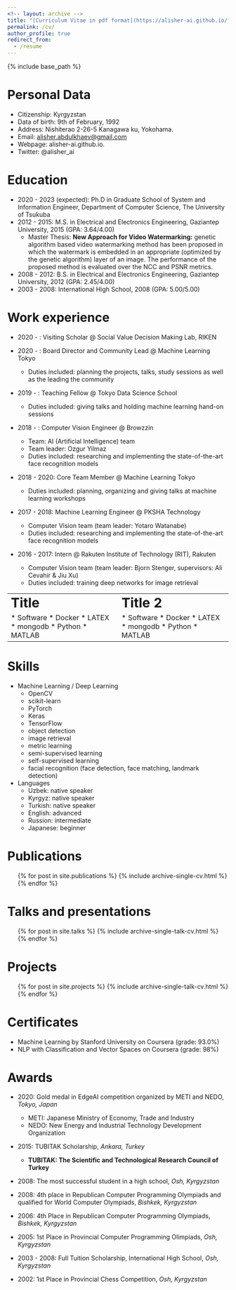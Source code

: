 ```yaml
---
<!-- layout: archive -->
title: "[Curriculum Vitae in pdf format](https://alisher-ai.github.io/files/CV_Alisher_Abdulkhaev.pdf)"
permalink: /cv/
author_profile: true
redirect_from:
  - /resume
---
```


{% include base_path %}

<!-- <embed src="https://alisher-ai.github.io/files/CV_Alisher_Abdulkhaev.pdf" type="application/pdf"/> -->

Personal Data
======
* Citizenship: Kyrgyzstan
* Data of birth: 9th of February, 1992
* Address: Nishiterao 2-26-5 Kanagawa ku, Yokohama.
* Email: alisher.abdulkhaev@gmail.com
* Webpage: alisher-ai.github.io.
* Twitter: @alisher_ai

Education
======
* 2020 - 2023 (expected): Ph.D in Graduate School of System and Information Engineer, Department of Computer Science, The University of Tsukuba
* 2012 - 2015: M.S. in Electrical and Electronics Engineering, Gaziantep University, 2015 (GPA: 3.64/4.00)
  * Master Thesis: **New Approach for Video Watermarking:** genetic algorithm based video watermarking method has been proposed in which the watermark is embedded in an appropriate (optimized by the genetic algorithm) layer of an image. The performance of the proposed method is evaluated over the NCC and PSNR metrics.
* 2008 - 2012: B.S. in Electrical and Electronics Engineering, Gaziantep University, 2012 (GPA: 2.45/4.00)
* 2003 - 2008: International High School, 2008 (GPA: 5.00/5.00)


Work experience
======
* 2020 - : Visiting Scholar @ Social Value Decision Making Lab, RIKEN
  
* 2020 - : Board Director and Community Lead @ Machine Learning Tokyo
  * Duties included: planning the projects, talks, study sessions as well as the leading the community 

* 2019 - : Teaching Fellow @ Tokyo Data Science School
  * Duties included: giving talks and holding machine learning hand-on sessions
  
* 2018 - : Computer Vision Engineer @ Browzzin
  * Team: AI (Artificial Intelligence) team
  * Team leader: Ozgur Yilmaz
  * Duties included: researching and implementing the state-of-the-art face recognition models

* 2018 - 2020: Core Team Member @ Machine Learning Tokyo
  * Duties included: planning, organizing and giving talks at machine learning workshops
  
* 2017 - 2018: Machine Learning Engineer @ PKSHA Technology
  * Computer Vision team (team leader: Yotaro Watanabe)
  * Duties included: researching and implementing the state-of-the-art face recognition models
  
  
* 2016 - 2017: Intern @ Rakuten Institute of Technology (RIT), Rakuten
  * Computer Vision team (team leader: Bjorn Stenger, supervisors: Ali Cevahir & Jiu Xu)
  * Duties included: training deep networks for image retrieval

  

<table border="0">
<tr>
  <td><b style="font-size:30px">Title</b></td>
  <td><b style="font-size:30px">Title 2</b></td>
</tr>
<tr>
  <td>* Software
  * Docker
  * LATEX
  * mongodb
  * Python
  * MATLAB</td>
  <td>* Software
  * Docker
  * LATEX
  * mongodb
  * Python
  * MATLAB</td>
</tr>
</table>
  
Skills
======

  
* Machine Learning / Deep Learning
  * OpenCV
  * scikit-learn
  * PyTorch
  * Keras
  * TensorFlow
  * object detection
  * image retrieval
  * metric learning
  * semi-supervised learning
  * self-supervised learning
  * facial recognition (face detection, face matching, landmark detection)
* Languages
  * Uzbek: native speaker
  * Kyrgyz: native speaker
  * Turkish: native speaker
  * English: advanced
  * Russion: intermediate
  * Japanese: beginner

Publications
======
  <ul>{% for post in site.publications %}
    {% include archive-single-cv.html %}
  {% endfor %}</ul>
  
Talks and presentations
======
  <ul>{% for post in site.talks %}
    {% include archive-single-talk-cv.html %}
  {% endfor %}</ul>

Projects
======
  <ul>{% for post in site.projects %}
    {% include archive-single-talk-cv.html %}
  {% endfor %}</ul>
  
  
Certificates
======
* Machine Learning by Stanford University on Coursera (grade: 93.0%)
* NLP with Classification and Vector Spaces on Coursera (grade: 98%)


Awards
======
* 2020: Gold medal in EdgeAI competition organized by METI and NEDO, _Tokyo, Japan_
  * METI: Japanese Ministry of Economy, Trade and Industry
  * NEDO: New Energy and Industrial Technology Development Organization

* 2015: TUBITAK Scholarship, _Ankara, Turkey_
  * **TUBITAK: The Scientific and Technological Research Council of Turkey**
  
* 2008: The most successful student in a high school, _Osh, Kyrgyzstan_

* 2008: 4th place in Republican Computer Programming Olympiads and qualified for World Computer Olympiads, _Bishkek, Kyrgyzstan_

* 2006: 4th Place in Republican Computer Programming Olympiads, _Bishkek, Kyrgyzstan_
  
* 2005: 1st Place in Provincial Computer Programming Olimpiads, _Osh, Kyrgyzstan_

* 2003 - 2008: Full Tuition Scholarship, International High School, _Osh, Kyrgyzstan_

* 2002: 1st Place in Provincial Chess Competition, _Osh, Kyrgyzstan_



